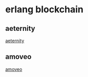 # erlang blockchain

## aeternity
[aeternity](https://github.com/aeternity)

## amoveo
[amoveo](https://github.com/zack-bitcoin/amoveo)
